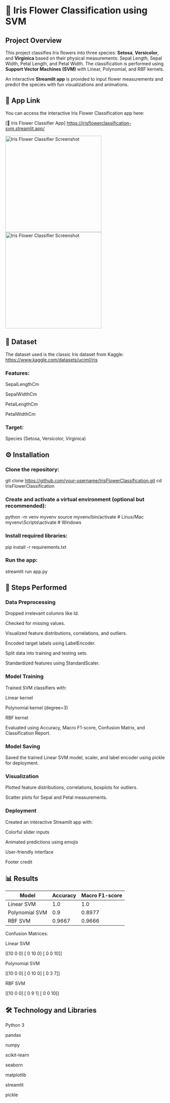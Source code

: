 # 🌸 Iris Flower Classification using SVM

## Project Overview

This project classifies Iris flowers into three species: **Setosa**, **Versicolor**, and **Virginica** based on their physical measurements: Sepal Length, Sepal Width, Petal Length, and Petal Width. The classification is performed using **Support Vector Machines (SVM)** with Linear, Polynomial, and RBF kernels.

An interactive **Streamlit app** is provided to input flower measurements and predict the species with fun visualizations and animations.

## 🔗 App Link

You can access the interactive Iris Flower Classification app here:  

[🌸 Iris Flower Classifier App] https://irisflowerclassification-svm.streamlit.app/ 

<img src="https://github.com/user-attachments/assets/1d659f18-2c58-4158-95e4-10a5bcea93b3" width="300" alt="Iris Flower Classifier Screenshot">

<img src="https://github.com/user-attachments/assets/8d7e982b-9a6b-400b-959f-4edeee87c990" width="300" alt="Iris Flower Classifier Screenshot">

## 📂 Dataset

The dataset used is the classic Iris dataset from Kaggle: https://www.kaggle.com/datasets/uciml/iris

### Features:

SepalLengthCm

SepalWidthCm

PetalLengthCm

PetalWidthCm

### Target:

Species (Setosa, Versicolor, Virginica)

## ⚙ Installation

### Clone the repository:

git clone https://github.com/your-username/IrisFlowerClassification.git
cd IrisFlowerClassification

### Create and activate a virtual environment (optional but recommended):

python -m venv myvenv
source myvenv/bin/activate      # Linux/Mac
myvenv\Scripts\activate         # Windows

### Install required libraries:

pip install -r requirements.txt

### Run the app:

streamlit run app.py

## 📝 Steps Performed

### Data Preprocessing

Dropped irrelevant columns like Id.

Checked for missing values.

Visualized feature distributions, correlations, and outliers.

Encoded target labels using LabelEncoder.

Split data into training and testing sets.

Standardized features using StandardScaler.

### Model Training

Trained SVM classifiers with:

Linear kernel

Polynomial kernel (degree=3)

RBF kernel

Evaluated using Accuracy, Macro F1-score, Confusion Matrix, and Classification Report.

### Model Saving

Saved the trained Linear SVM model, scaler, and label encoder using pickle for deployment.

### Visualization

Plotted feature distributions, correlations, boxplots for outliers.

Scatter plots for Sepal and Petal measurements.

### Deployment

Created an interactive Streamlit app with:

Colorful slider inputs

Animated predictions using emojis

User-friendly interface

Footer credit

## 📊 Results

| Model          | Accuracy | Macro F1-score |
| -------------- | -------- | -------------- |
| Linear SVM     | 1.0      | 1.0            |
| Polynomial SVM | 0.9      | 0.8977         |
| RBF SVM        | 0.9667   | 0.9666         |

Confusion Matrices:

Linear SVM

[[10  0  0]
 [ 0 10  0]
 [ 0  0 10]]

Polynomial SVM

[[10  0  0]
 [ 0 10  0]
 [ 0  3  7]]

RBF SVM

[[10  0  0]
 [ 0  9  1]
 [ 0  0 10]]

## 🛠 Technology and Libraries

Python 3

pandas

numpy

scikit-learn

seaborn

matplotlib

streamlit

pickle

